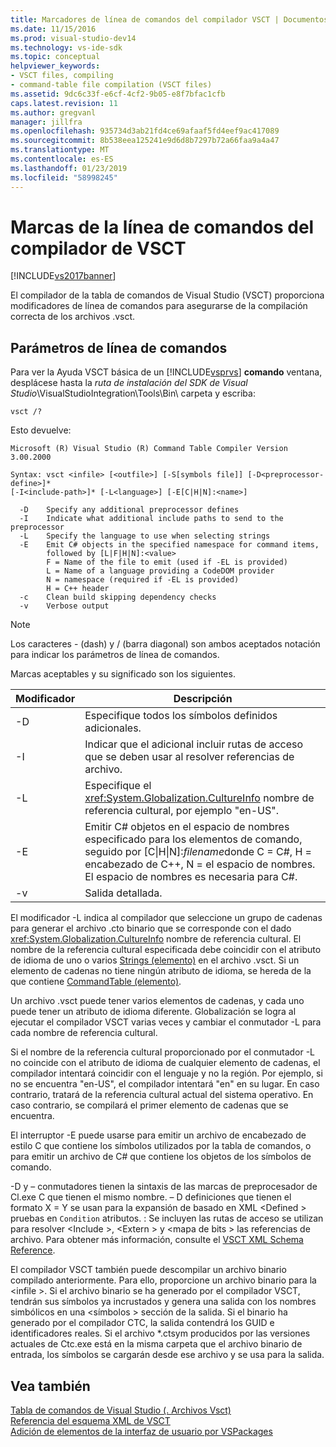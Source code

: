 ```yaml
---
title: Marcadores de línea de comandos del compilador VSCT | Documentos de Microsoft
ms.date: 11/15/2016
ms.prod: visual-studio-dev14
ms.technology: vs-ide-sdk
ms.topic: conceptual
helpviewer_keywords:
- VSCT files, compiling
- command-table file compilation (VSCT files)
ms.assetid: 9dc6c33f-e6cf-4cf2-9b05-e8f7bfac1cfb
caps.latest.revision: 11
ms.author: gregvanl
manager: jillfra
ms.openlocfilehash: 935734d3ab21fd4ce69afaaf5fd4eef9ac417089
ms.sourcegitcommit: 8b538eea125241e9d6d8b7297b72a66faa9a4a47
ms.translationtype: MT
ms.contentlocale: es-ES
ms.lasthandoff: 01/23/2019
ms.locfileid: "58998245"
---
```

# <a name="vsct-compiler-command-line-flags"></a>Marcas de la línea de comandos del compilador de VSCT
[!INCLUDE[vs2017banner](../../includes/vs2017banner.md)]

El compilador de la tabla de comandos de Visual Studio (VSCT) proporciona modificadores de línea de comandos para asegurarse de la compilación correcta de los archivos .vsct.  
  
## <a name="command-line-parameters"></a>Parámetros de línea de comandos  
 Para ver la Ayuda VSCT básica de un [!INCLUDE[vsprvs](../../includes/vsprvs-md.md)] **comando** ventana, desplácese hasta la *ruta de instalación del SDK de Visual Studio*\VisualStudioIntegration\Tools\Bin\ carpeta y escriba:  
  
```  
vsct /?  
```  
  
 Esto devuelve:  
  
```  
Microsoft (R) Visual Studio (R) Command Table Compiler Version 3.00.2000  
  
Syntax: vsct <infile> [<outfile>] [-S[symbols file]] [-D<preprocessor-define>]*  
[-I<include-path>]* [-L<language>] [-E[C|H|N]:<name>]  
  
  -D    Specify any additional preprocessor defines  
  -I    Indicate what additional include paths to send to the preprocessor  
  -L    Specify the language to use when selecting strings  
  -E    Emit C# objects in the specified namespace for command items,  
        followed by [L|F|H|N]:<value>  
        F = Name of the file to emit (used if -EL is provided)  
        L = Name of a language providing a CodeDOM provider  
        N = namespace (required if -EL is provided)  
        H = C++ header  
  -c    Clean build skipping dependency checks  
  -v    Verbose output  
```  
  
> [!NOTE]
>  Los caracteres - (dash) y / (barra diagonal) son ambos aceptados notación para indicar los parámetros de línea de comandos.  
  
 Marcas aceptables y su significado son los siguientes.  
  
|Modificador|Descripción|  
|------------|-----------------|  
|-D|Especifique todos los símbolos definidos adicionales.|  
|-I|Indicar que el adicional incluir rutas de acceso que se deben usar al resolver referencias de archivo.|  
|-L|Especifique el <xref:System.Globalization.CultureInfo> nombre de referencia cultural, por ejemplo "en-US".|  
|-E|Emitir C# objetos en el espacio de nombres especificado para los elementos de comando, seguido por [C&#124;H&#124;N]:*filename*donde C = C#, H = encabezado de C++, N = el espacio de nombres. El espacio de nombres es necesaria para C#.|  
|-v|Salida detallada.|  
  
 El modificador -L indica al compilador que seleccione un grupo de cadenas para generar el archivo .cto binario que se corresponde con el dado <xref:System.Globalization.CultureInfo> nombre de referencia cultural. El nombre de la referencia cultural especificada debe coincidir con el atributo de idioma de uno o varios [Strings (elemento)](../../extensibility/strings-element.md) en el archivo .vsct. Si un elemento de cadenas no tiene ningún atributo de idioma, se hereda de la que contiene [CommandTable (elemento)](../../extensibility/commandtable-element.md).  
  
 Un archivo .vsct puede tener varios elementos de cadenas, y cada uno puede tener un atributo de idioma diferente. Globalización se logra al ejecutar el compilador VSCT varias veces y cambiar el conmutador -L para cada nombre de referencia cultural.  
  
 Si el nombre de la referencia cultural proporcionado por el conmutador -L no coincide con el atributo de idioma de cualquier elemento de cadenas, el compilador intentará coincidir con el lenguaje y no la región. Por ejemplo, si no se encuentra "en-US", el compilador intentará "en" en su lugar. En caso contrario, tratará de la referencia cultural actual del sistema operativo. En caso contrario, se compilará el primer elemento de cadenas que se encuentra.  
  
 El interruptor -E puede usarse para emitir un archivo de encabezado de estilo C que contiene los símbolos utilizados por la tabla de comandos, o para emitir un archivo de C# que contiene los objetos de los símbolos de comando.  
  
 -D y – conmutadores tienen la sintaxis de las marcas de preprocesador de Cl.exe C que tienen el mismo nombre. – D definiciones que tienen el formato X = Y se usan para la expansión de basado en XML \<Defined > pruebas en `Condition` atributos. : Se incluyen las rutas de acceso se utilizan para resolver \<Include >, \<Extern > y \<mapa de bits > las referencias de archivo. Para obtener más información, consulte el [VSCT XML Schema Reference](../../extensibility/vsct-xml-schema-reference.md).  
  
 El compilador VSCT también puede descompilar un archivo binario compilado anteriormente. Para ello, proporcione un archivo binario para la \<infile >.   Si el archivo binario se ha generado por el compilador VSCT, tendrán sus símbolos ya incrustados y genera una salida con los nombres simbólicos en una \<símbolos > sección de la salida. Si el binario ha generado por el compilador CTC, la salida contendrá los GUID e identificadores reales. Si el archivo *.ctsym producidos por las versiones actuales de Ctc.exe está en la misma carpeta que el archivo binario de entrada, los símbolos se cargarán desde ese archivo y se usa para la salida.  
  
## <a name="see-also"></a>Vea también  
 [Tabla de comandos de Visual Studio (. Archivos Vsct)](../../extensibility/internals/visual-studio-command-table-dot-vsct-files.md)   
 [Referencia del esquema XML de VSCT](../../extensibility/vsct-xml-schema-reference.md)   
 [Adición de elementos de la interfaz de usuario por VSPackages](../../extensibility/internals/how-vspackages-add-user-interface-elements.md)
